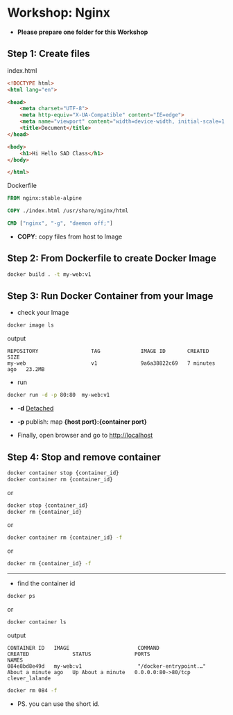 # Workshop: Nginx

- **Please prepare one folder for this Workshop**

## Step 1: Create files

index.html
```html
<!DOCTYPE html>
<html lang="en">

<head>
    <meta charset="UTF-8">
    <meta http-equiv="X-UA-Compatible" content="IE=edge">
    <meta name="viewport" content="width=device-width, initial-scale=1.0">
    <title>Document</title>
</head>

<body>
    <h1>Hi Hello SAD Class</h1>
</body>

</html>
```

Dockerfile
```Dockerfile
FROM nginx:stable-alpine

COPY ./index.html /usr/share/nginx/html

CMD ["nginx", "-g", "daemon off;"]
```
- **COPY**: copy files from host to Image


## Step 2: From Dockerfile to create Docker Image
```bash
docker build . -t my-web:v1 
```

## Step 3: Run Docker Container from your Image

- check your Image
```bash
docker image ls
```


output
```
REPOSITORY                 TAG             IMAGE ID       CREATED         SIZE
my-web                     v1              9a6a38822c69   7 minutes ago   23.2MB
```

- run

```bash
docker run -d -p 80:80  my-web:v1 
```
- **-d** [Detached](https://docs.docker.com/engine/reference/run/#detached--d)
- **-p** publish: map **{host port}:{container port}**

- Finally, open browser and go to [http://localhost](http://localhost)

## Step 4: Stop and remove container
```bash
docker container stop {container_id}
docker container rm {container_id}
```
or
```bash
docker stop {container_id}
docker rm {container_id}
```
or
```bash
docker container rm {container_id} -f
```
or
```bash
docker rm {container_id} -f
```
***
- find the container id
```bash
docker ps
```
or
```bash
docker container ls
```

output

```
CONTAINER ID   IMAGE                      COMMAND                  CREATED              STATUS              PORTS                    NAMES
084e8bd8e49d   my-web:v1                  "/docker-entrypoint.…"   About a minute ago   Up About a minute   0.0.0.0:80->80/tcp       clever_lalande
```
```bash
docker rm 084 -f
```
- PS. you can use the short id.